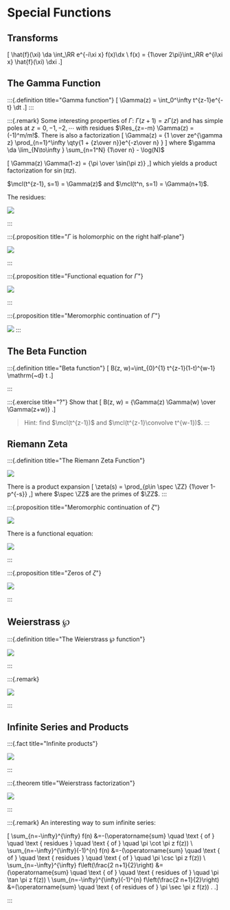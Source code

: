# Special Functions

## Transforms
\[
\hat{f}(\xi) \da \int_\RR e^{-i\xi x} f(x)\dx \\
f(x) = {1\over 2\pi}\int_\RR e^{i\xi x} \hat{f}(\xi) \dxi 
.\]


## The Gamma Function

:::{.definition title="Gamma function"}
\[
\Gamma(z) = \int_0^\infty t^{z-1}e^{-t} \dt
.\]
:::

:::{.remark}
Some interesting properties of $\Gamma$:
$\Gamma(z+1) = z\Gamma(z)$ and has simple poles at $z=0,-1,-2,\cdots$ with residues $\Res_{z=-m} \Gamma(z) = (-1)^m/m!$.
There is also a factorization
\[
\Gamma(z) = {1 \over ze^{\gamma z} \prod_{n=1}^\infty \qty{1 + {z\over n}}e^{-z\over n} }
\]
where $\gamma \da \lim_{N\to\infty } \sum_{n=1^N} {1\over n} - \log(N)$

\[
\Gamma(z) \Gamma(1-z) = {\pi \over \sin(\pi z)}
,\]
which yields a product factorization for $\sin(\pi z)$.

$\mcl(t^{z-1}, s=1) = \Gamma(z)$ and $\mcl(t^n, s=1) = \Gamma(n+1)$.

The residues:

![](figures/2021-12-19_19-59-45.png)

:::

:::{.proposition title="$\Gamma$ is holomorphic on the right half-plane"}

![](figures/2021-12-19_19-58-16.png)

:::

:::{.proposition title="Functional equation for $\Gamma$"}

![](figures/2021-12-19_19-58-44.png)

:::

:::{.proposition title="Meromorphic continuation of $\Gamma$"}

![](figures/2021-12-19_19-59-05.png)
:::

## The Beta Function


:::{.definition title="Beta function"}
\[
B(z, w)=\int_{0}^{1} t^{z-1}(1-t)^{w-1} \mathrm{~d} t
.\]

:::

:::{.exercise title="?"}
Show that
\[
B(z, w) = {\Gamma(z) \Gamma(w) \over \Gamma(z+w)}
.\]

> Hint: find $\mcl(t^{z-1})$ and $\mcl(t^{z-1}\convolve t^{w-1})$.
:::



## Riemann Zeta

:::{.definition title="The Riemann Zeta Function"}

![](figures/2021-12-19_20-00-12.png)

There is a product expansion
\[
\zeta(s) = \prod_{p\in \spec \ZZ} {1\over 1-p^{-s}}
,\]
where $\spec \ZZ$ are the primes of $\ZZ$.
:::

:::{.proposition title="Meromorphic continuation of $\zeta$"}

![](figures/2021-12-19_20-00-54.png)

There is a functional equation:

![](figures/2021-12-19_20-03-08.png)

:::

:::{.proposition title="Zeros of $\zeta$"}

![](figures/2021-12-19_20-02-43.png)

:::

## Weierstrass $\wp$

:::{.definition title="The Weierstrass $\wp$ function"}

![](figures/2021-12-19_22-33-34.png)

:::

:::{.remark}

![](figures/2021-12-19_22-34-18.png)

:::


## Infinite Series and Products

:::{.fact title="Infinite products"}

![](figures/2021-12-14_17-36-04.png)

:::

:::{.theorem title="Weierstrass factorization"}

![](figures/2021-12-14_17-36-26.png)

:::


:::{.remark}
An interesting way to sum infinite series:

\[
\sum_{n=-\infty}^{\infty} f(n) &=-(\operatorname{sum} \quad \text { of } \quad \text { residues } \quad \text { of } \quad \pi \cot \pi z f(z)) \\
\sum_{n=-\infty}^{\infty}(-1)^{n} f(n) &=-(\operatorname{sum} \quad \text { of } \quad \text { residues } \quad \text { of } \quad \pi \csc \pi z f(z)) \\
\sum_{n=-\infty}^{\infty} f\left(\frac{2 n+1}{2}\right) &=(\operatorname{sum} \quad \text { of } \quad \text { residues of } \quad \pi \tan \pi z f(z)) \\
\sum_{n=-\infty}^{\infty}(-1)^{n} f\left(\frac{2 n+1}{2}\right) &=(\operatorname{sum} \quad \text { of residues of } \pi \sec \pi z f(z)) .
.\]

:::

